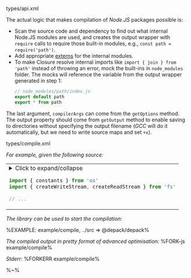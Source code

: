 <typedef name="Compile" noArgTypesInToc>types/api.xml</typedef>

The actual logic that makes compilation of _Node.JS_ packages possible is:

- Scan the source code and dependency to find out what internal Node.JS modules are used, and creates the output wrapper with `require` calls to require those built-in modules, e.g., `const path = require('path')`.
- Add appropriate [externs](https://github.com/dpck/externs) for the internal modules.
- To make Closure resolve internal imports like `import { join } from 'path'` instead of throwing an error, mock the built-ins in `node_modules` folder. The mocks will reference the variable from the output wrapper generated in step 1:
    ```js
    // node_modules/path/index.js
    export default path
    export * from path
    ```

The last argument, `compilerArgs` can come from the `getOptions` method. The output property should come from `getOutput` method to enable saving to directories without specifying the output filename (_GCC_ will do it automatically, but we need to write source maps and set `+x`).

<typedef narrow>types/compile.xml</typedef>

_For example, given the following source:_

<table><tr/><tr><td>

<details>
<summary>Click to expand/collapse

```js
import { constants } from 'os'
import { createWriteStream, createReadStream } from 'fs'

// ...
```
</summary>

%EXAMPLE: example/compile-src%
</details>
</td></tr></table>

_The library can be used to start the compilation:_

%EXAMPLE: example/compile, ../src => @depack/depack%

_The compiled output in pretty format of advanced optimisation:_
%FORK-js example/compile%

_Stderr:_
%FORKERR example/compile%

%~%
